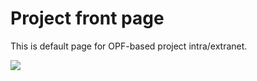 # Project front page


This is default page for OPF-based project intra/extranet.

![](https://openclipart.org/image/300px/svg_to_png/185078/oldmanreadsabook.png&disposition=attachment)
